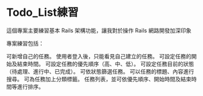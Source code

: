 # Todo_List練習

這個專案主要練習基本 Rails 架構功能，讓我對於操作 Rails 網路開發加深印象

專案練習包括：

可新增自己的任務。
使用者登入後，只能看見自己建立的任務。
可設定任務的開始及結束時間。
可設定任務的優先順序（高、中、低）。
可設定任務目前的狀態（待處理、進行中、已完成）。
可依狀態篩選任務。
可以任務的標題、內容進行搜尋。
可為任務加上分類標籤。
任務列表，並可依優先順序、開始時間及結束時間等進行排序。
